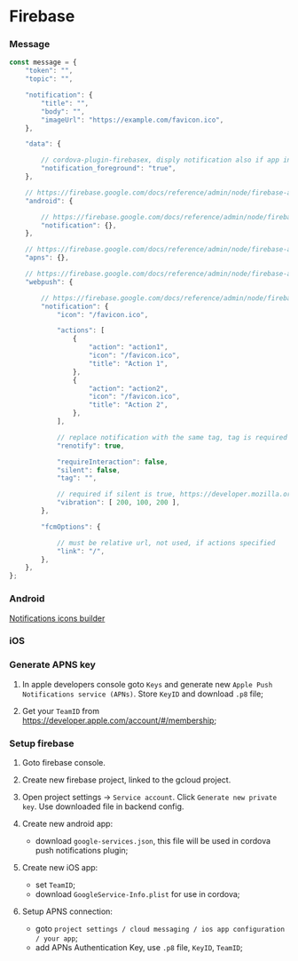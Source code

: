 # Firebase

### Message

```javascript
const message = {
    "token": "",
    "topic": "",

    "notification": {
        "title": "",
        "body": "",
        "imageUrl": "https://example.com/favicon.ico",
    },

    "data": {

        // cordova-plugin-firebasex, disply notification also if app in foreground
        "notification_foreground": "true",
    },

    // https://firebase.google.com/docs/reference/admin/node/firebase-admin.messaging.androidconfig.md#androidconfig_interface
    "android": {

        // https://firebase.google.com/docs/reference/admin/node/firebase-admin.messaging.androidnotification.md#androidnotification_interface
        "notification": {},
    },

    // https://firebase.google.com/docs/reference/admin/node/firebase-admin.messaging.apnsconfig.md#apnsconfig_interface
    "apns": {},

    // https://firebase.google.com/docs/reference/admin/node/firebase-admin.messaging.webpushconfig.md#webpushconfig_interface
    "webpush": {

        // https://firebase.google.com/docs/reference/admin/node/firebase-admin.messaging.webpushnotification.md#webpushnotification_interface
        "notification": {
            "icon": "/favicon.ico",

            "actions": [
                {
                    "action": "action1",
                    "icon": "/favicon.ico",
                    "title": "Action 1",
                },
                {
                    "action": "action2",
                    "icon": "/favicon.ico",
                    "title": "Action 2",
                },
            ],

            // replace notification with the same tag, tag is required
            "renotify": true,

            "requireInteraction": false,
            "silent": false,
            "tag": "",

            // required if silent is true, https://developer.mozilla.org/en-US/docs/Web/API/Vibration_API#vibration_patterns
            "vibration": [ 200, 100, 200 ],
        },

        "fcmOptions": {

            // must be relative url, not used, if actions specified
            "link": "/",
        },
    },
};
```

### Android

[Notifications icons builder](http://romannurik.github.io/AndroidAssetStudio/index.html)

### iOS

### Generate APNS key

1. In apple developers console goto `Keys` and generate new `Apple Push Notifications service (APNs)`.
   Store `KeyID` and download `.p8` file;

2. Get your `TeamID` from <https://developer.apple.com/account/#/membership>;

### Setup firebase

1. Goto firebase console.

2. Create new firebase project, linked to the gcloud project.

3. Open project settings -> `Service account`. Click `Generate new private key`. Use downloaded file in backend config.

4. Create new android app:
    - download `google-services.json`, this file will be used in cordova push notifications plugin;

5. Create new iOS app:
    - set `TeamID`;
    - download `GoogleService-Info.plist` for use in cordova;

6. Setup APNS connection:
    - goto `project settings / cloud messaging / ios app configuration / your app`;
    - add APNs Authentication Key, use `.p8` file, `KeyID`, `TeamID`;
